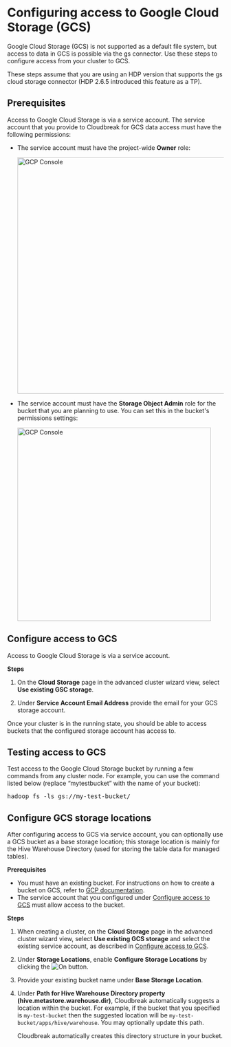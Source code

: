 # Configuring access to Google Cloud Storage (GCS)

Google Cloud Storage (GCS) is not supported as a default file system, but access to data in GCS is possible via the gs connector. Use these steps to configure access from your cluster to GCS.

These steps assume that you are using an HDP version that supports the gs cloud storage connector (HDP 2.6.5 introduced this feature as a TP).

## Prerequisites

Access to Google Cloud Storage is via a service account. The service account that you provide to Cloudbreak for GCS data access must have the following permissions:

* The service account must have the project-wide **Owner** role:

    <a href="../images/cb_gcp-data-sa01.png" target="_blank" title="click to enlarge"><img src="../images/cb_gcp-data-sa01.png" width="550" title="GCP Console"></a>  

* The service account must have the **Storage Object Admin** role for the bucket that you are planning to use. You can set this in the bucket's permissions settings:

    <a href="../images/cb_gcp-data-sa02.png" target="_blank" title="click to enlarge"><img src="../images/cb_gcp-data-sa02.png" width="450" title="GCP Console"></a>

## Configure access to GCS

Access to Google Cloud Storage is via a service account.

**Steps**

1. On the **Cloud Storage** page in the advanced cluster wizard view, select **Use existing GSC storage**.

2. Under **Service Account Email Address** provide the email for your GCS storage account.  

Once your cluster is in the running state, you should be able to access buckets that the configured storage account has access to.  

## Testing access to GCS

Test access to the Google Cloud Storage bucket by running a few commands from any cluster node. For example, you can use the command listed below (replace “mytestbucket” with the name of your bucket):

<pre>hadoop fs -ls gs://my-test-bucket/</pre>

## Configure GCS storage locations

After configuring access to GCS via service account, you can optionally use a GCS bucket as a base storage location; this storage location is mainly for the Hive Warehouse Directory (used for storing the table data for managed tables).

**Prerequisites**

* You must have an existing bucket. For instructions on how to create a bucket on GCS, refer to [GCP documentation](https://cloud.google.com/storage/docs/creating-buckets).  
* The service account that you configured under [Configure access to GCS](#configure-access-to-gcs) must allow access to the bucket.

**Steps**

1. When creating a cluster, on the **Cloud Storage** page in the advanced cluster wizard view, select **Use existing GCS storage** and select the existing service account, as described in [Configure access to GCS](#configure-access-to-gcs).

2. Under **Storage Locations**, enable **Configure Storage Locations** by clicking the <img src="../images/cb_toggle.png" alt="On"/> button.

3. Provide your existing bucket name under **Base Storage Location**.  

4. Under **Path for Hive Warehouse Directory property (hive.metastore.warehouse.dir)**, Cloudbreak automatically suggests a location within the bucket. For example, if the bucket that you specified is `my-test-bucket` then the suggested location will be `my-test-bucket/apps/hive/warehouse`.  You may optionally update this path.

    Cloudbreak automatically creates this directory structure in your bucket.
